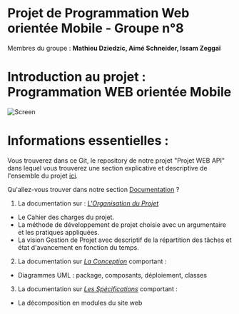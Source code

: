 # Projet de Programmation Web orientée Mobile - Groupe n°8

Membres du groupe : **Mathieu Dziedzic, Aimé Schneider, Issam Zeggaï**

# Introduction au projet : Programmation WEB orientée Mobile

![Screen](https://i.imgur.com/8jbVaIx.png)

# Informations essentielles :

Vous trouverez dans ce Git, le repository de notre projet "Projet WEB API" dans lequel vous trouverez une section explicative et descriptive
de l'ensemble du projet [ici](https://github.com/ZEGGAIssam/Projet-Web-API/tree/master/Documentation).

Qu'allez-vous trouver dans notre section [Documentation](https://github.com/ZEGGAIssam/Projet-Web-API/tree/master/Documentation) ?

1. La documentation sur : *[L'Organisation du Projet](https://github.com/ZEGGAIssam/Projet-Web-API/blob/master/Documentation/Organisation%20du%20Projet.md)*
  - Le Cahier des charges du projet.
  - La méthode de développement de projet choisie avec un argumentaire et les pratiques appliquées.
  - La vision Gestion de Projet avec descriptif de la répartition des tâches et état d'avancement en fonction du temps.

2. La documentation sur *[La Conception](https://github.com/ZEGGAIssam/Projet-Web-API/blob/master/Documentation/Conception.md)* comportant :
  
  - Diagrammes UML : package, composants, déploiement, classes


3. La documentation sur *[Les Spécifications](https://github.com/ZEGGAIssam/Projet-Web-API/blob/master/Documentation/Les%20Sp%C3%A9cifications.md)* comportant :

  - La décomposition en modules du site web
